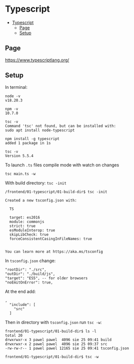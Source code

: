 # Typescript

- [Typescript](#typescript)
  - [Page](#page)
  - [Setup](#setup)

## Page

https://www.typescriptlang.org/

## Setup

In terminal:

```
node -v
v18.20.3
```

```
npm -v
10.7.0
```

```
tsc -v
Command 'tsc' not found, but can be installed with:
sudo apt install node-typescript
```

```
npm install -g typescript
added 1 package in 1s
```

```
tsc -v
Version 5.5.4
```

To launch `.ts` files compile mode with watch on changes

```
tsc main.ts -w
```

With build directory: `tsc -init`

```
/frontend/01-typescript/01-build-dir$ tsc -init

Created a new tsconfig.json with:

  TS

  target: es2016
  module: commonjs
  strict: true
  esModuleInterop: true
  skipLibCheck: true
  forceConsistentCasingInFileNames: true


You can learn more at https://aka.ms/tsconfig
```

In `tsconfig.json` change:

```
"rootDir": "./src",
"outDir": "./build/js",
"target": "ES5", -- for older browsers
"noEmitOnError": true,
```

At the end add:

```
,
  "include": [
    "src"
  ]
```

Then in directory with `tsconfig.json` run `tsc -w`:

```
frontend/01-typescript/01-build-dir$ ls -l
total 20
drwxrwxr-x 3 pawel pawel  4096 sie 25 09:41 build
drwxrwxr-x 2 pawel pawel  4096 sie 25 09:37 src
-rw-rw-r-- 1 pawel pawel 12165 sie 25 09:41 tsconfig.json

frontend/01-typescript/01-build-dir$ tsc -w
```
